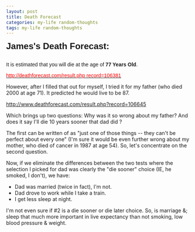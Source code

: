 ```yaml
---
layout: post
title: Death Forecast
categories: my-life random-thoughts
tags: my-life random-thoughts
---
```


  
<p>
    <strong>
      <font size="5">
        <font face="Arial">
          <span class="style2">James's Death Forecast:</span>
          <br />
          <br />
        </font>
      </font>
    </strong>
    <span class="style1">
      <font face="Arial">It is estimated that you will die at the age of <strong>77 Years Old</strong>.</font>
      <br />
    </span>
  </p>
<p>
  <span class="style1">
    <a href="http://www.deathforecast.com/result.php record=106381">
      <font face="Arial" color="#ff0000">http://deathforecast.com/result.php record=106381</font>
    </a>
    <br />
  </span>
</p>
<p>
However, after I filled that out for myself, I tried it for my father (who died 2000 at age 71).  It predicted he would live to be 87. 

http://www.deathforecast.com/result.php?record=106645

Which brings up two questions: Why was it so wrong about my father?  And does it say I'll die 10 years sooner that dad did ?

The first can be written of as "just one of those things -- they can't be perfect about every one" (I'm sure it would be even further wrong about my mother, who died of cancer in 1987 at age 54).  So, let's concentrate on the second question.

Now, if we eliminate the differences between the two tests where the selection I picked for dad was clearly the "die sooner" choice (IE, he smoked, I don't), we have:

 * Dad was married (twice in fact), I'm not.
 * Dad drove to work while I take a train.
 * I get less sleep at night.

I'm not even sure if #2 is a die sooner or die later choice.  So, is marriage &; sleep that much more important in live expectancy than not smoking, low blood pressure & weight.

